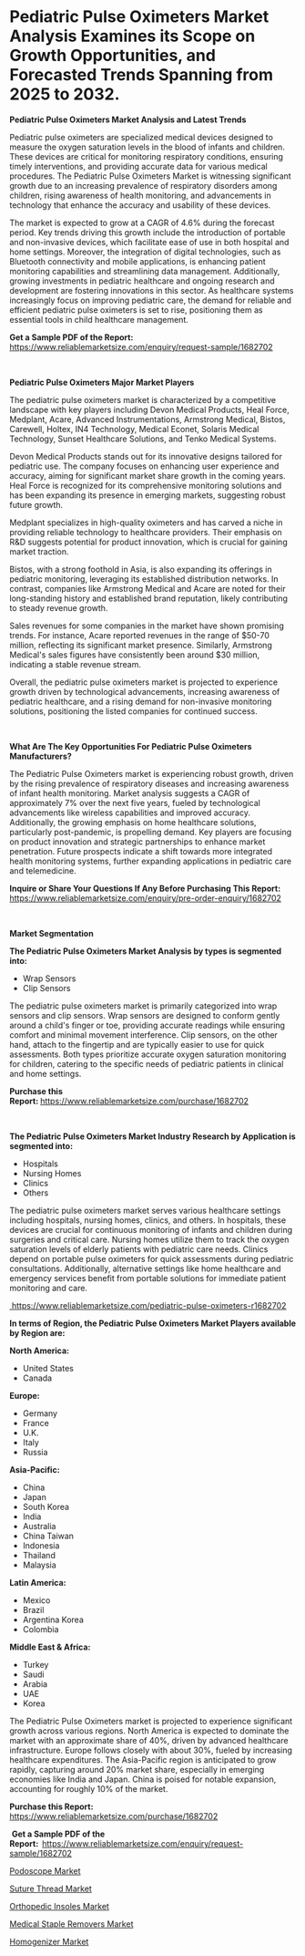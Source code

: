 <p><h1>Pediatric Pulse Oximeters Market Analysis Examines its Scope on Growth Opportunities, and Forecasted Trends Spanning from 2025 to 2032.</h1></p><p><strong>Pediatric Pulse Oximeters Market Analysis and Latest Trends</strong></p>
<p><p>Pediatric pulse oximeters are specialized medical devices designed to measure the oxygen saturation levels in the blood of infants and children. These devices are critical for monitoring respiratory conditions, ensuring timely interventions, and providing accurate data for various medical procedures. The Pediatric Pulse Oximeters Market is witnessing significant growth due to an increasing prevalence of respiratory disorders among children, rising awareness of health monitoring, and advancements in technology that enhance the accuracy and usability of these devices.</p><p>The market is expected to grow at a CAGR of 4.6% during the forecast period. Key trends driving this growth include the introduction of portable and non-invasive devices, which facilitate ease of use in both hospital and home settings. Moreover, the integration of digital technologies, such as Bluetooth connectivity and mobile applications, is enhancing patient monitoring capabilities and streamlining data management. Additionally, growing investments in pediatric healthcare and ongoing research and development are fostering innovations in this sector. As healthcare systems increasingly focus on improving pediatric care, the demand for reliable and efficient pediatric pulse oximeters is set to rise, positioning them as essential tools in child healthcare management.</p></p>
<p><strong>Get a Sample PDF of the Report:&nbsp;</strong> <a href="https://www.reliablemarketsize.com/enquiry/request-sample/1682702?utm_campaign=1879&utm_medium=2&utm_source=Github&utm_content=ia&utm_term=03032025&utm_id=pediatric-pulse-oximeters">https://www.reliablemarketsize.com/enquiry/request-sample/1682702</a></p>
<p>&nbsp;</p>
<p><strong>Pediatric Pulse Oximeters Major Market Players</strong></p>
<p><p>The pediatric pulse oximeters market is characterized by a competitive landscape with key players including Devon Medical Products, Heal Force, Medplant, Acare, Advanced Instrumentations, Armstrong Medical, Bistos, Carewell, Holtex, IN4 Technology, Medical Econet, Solaris Medical Technology, Sunset Healthcare Solutions, and Tenko Medical Systems. </p><p>Devon Medical Products stands out for its innovative designs tailored for pediatric use. The company focuses on enhancing user experience and accuracy, aiming for significant market share growth in the coming years. Heal Force is recognized for its comprehensive monitoring solutions and has been expanding its presence in emerging markets, suggesting robust future growth.</p><p>Medplant specializes in high-quality oximeters and has carved a niche in providing reliable technology to healthcare providers. Their emphasis on R&D suggests potential for product innovation, which is crucial for gaining market traction.</p><p>Bistos, with a strong foothold in Asia, is also expanding its offerings in pediatric monitoring, leveraging its established distribution networks. In contrast, companies like Armstrong Medical and Acare are noted for their long-standing history and established brand reputation, likely contributing to steady revenue growth.</p><p>Sales revenues for some companies in the market have shown promising trends. For instance, Acare reported revenues in the range of $50-70 million, reflecting its significant market presence. Similarly, Armstrong Medical's sales figures have consistently been around $30 million, indicating a stable revenue stream.</p><p>Overall, the pediatric pulse oximeters market is projected to experience growth driven by technological advancements, increasing awareness of pediatric healthcare, and a rising demand for non-invasive monitoring solutions, positioning the listed companies for continued success.</p></p>
<p>&nbsp;</p>
<p><strong>What Are The Key Opportunities For Pediatric Pulse Oximeters Manufacturers?</strong></p>
<p><p>The Pediatric Pulse Oximeters market is experiencing robust growth, driven by the rising prevalence of respiratory diseases and increasing awareness of infant health monitoring. Market analysis suggests a CAGR of approximately 7% over the next five years, fueled by technological advancements like wireless capabilities and improved accuracy. Additionally, the growing emphasis on home healthcare solutions, particularly post-pandemic, is propelling demand. Key players are focusing on product innovation and strategic partnerships to enhance market penetration. Future prospects indicate a shift towards more integrated health monitoring systems, further expanding applications in pediatric care and telemedicine.</p></p>
<p><strong>Inquire or Share Your Questions If Any Before Purchasing This Report:</strong> <a href="https://www.reliablemarketsize.com/enquiry/pre-order-enquiry/1682702?utm_campaign=1879&utm_medium=2&utm_source=Github&utm_content=ia&utm_term=03032025&utm_id=pediatric-pulse-oximeters">https://www.reliablemarketsize.com/enquiry/pre-order-enquiry/1682702</a></p>
<p>&nbsp;</p>
<p><strong>Market Segmentation</strong></p>
<p><strong>The Pediatric Pulse Oximeters Market Analysis by types is segmented into:</strong></p>
<p><ul><li>Wrap Sensors</li><li>Clip Sensors</li></ul></p>
<p><p>The pediatric pulse oximeters market is primarily categorized into wrap sensors and clip sensors. Wrap sensors are designed to conform gently around a child's finger or toe, providing accurate readings while ensuring comfort and minimal movement interference. Clip sensors, on the other hand, attach to the fingertip and are typically easier to use for quick assessments. Both types prioritize accurate oxygen saturation monitoring for children, catering to the specific needs of pediatric patients in clinical and home settings.</p></p>
<p><strong>Purchase this Report:&nbsp;</strong><a href="https://www.reliablemarketsize.com/purchase/1682702?utm_campaign=1879&utm_medium=2&utm_source=Github&utm_content=ia&utm_term=03032025&utm_id=pediatric-pulse-oximeters">https://www.reliablemarketsize.com/purchase/1682702</a></p>
<p>&nbsp;</p>
<p><strong>The Pediatric Pulse Oximeters Market Industry Research by Application is segmented into:</strong></p>
<p><ul><li>Hospitals</li><li>Nursing Homes</li><li>Clinics</li><li>Others</li></ul></p>
<p><p>The pediatric pulse oximeters market serves various healthcare settings including hospitals, nursing homes, clinics, and others. In hospitals, these devices are crucial for continuous monitoring of infants and children during surgeries and critical care. Nursing homes utilize them to track the oxygen saturation levels of elderly patients with pediatric care needs. Clinics depend on portable pulse oximeters for quick assessments during pediatric consultations. Additionally, alternative settings like home healthcare and emergency services benefit from portable solutions for immediate patient monitoring and care.</p></p>
<p><a href="https://www.reliablemarketsize.com/pediatric-pulse-oximeters-r1682702?utm_campaign=1879&utm_medium=2&utm_source=Github&utm_content=ia&utm_term=03032025&utm_id=pediatric-pulse-oximeters">&nbsp;https://www.reliablemarketsize.com/pediatric-pulse-oximeters-r1682702</a></p>
<p><strong>In terms of Region, the Pediatric Pulse Oximeters Market Players available by Region are:</strong></p>
<p>
    <p> <strong> North America: </strong>
        <ul>
            <li>United States</li>
            <li>Canada</li>
        </ul>
        </p> 
    <p> <strong> Europe: </strong>
        <ul>
            <li>Germany</li>
            <li>France</li>
            <li>U.K.</li>
            <li>Italy</li>
            <li>Russia</li>
        </ul>
        </p> 
    <p> <strong> Asia-Pacific: </strong>
        <ul>
            <li>China</li>
            <li>Japan</li>
            <li>South Korea</li>
            <li>India</li>
            <li>Australia</li>
            <li>China Taiwan</li>
            <li>Indonesia</li>
            <li>Thailand</li>
            <li>Malaysia</li>
        </ul>
        </p> 
    <p> <strong> Latin America: </strong>
        <ul>
            <li>Mexico</li>
            <li>Brazil</li>
            <li>Argentina Korea</li>
            <li>Colombia</li>
        </ul>
        </p> 
    <p> <strong> Middle East & Africa: </strong>
        <ul>
            <li>Turkey</li>
            <li>Saudi</li>
            <li>Arabia</li>
            <li>UAE</li>
            <li>Korea</li>
        </ul>
    </p>
    </p>
<p><p>The Pediatric Pulse Oximeters market is projected to experience significant growth across various regions. North America is expected to dominate the market with an approximate share of 40%, driven by advanced healthcare infrastructure. Europe follows closely with about 30%, fueled by increasing healthcare expenditures. The Asia-Pacific region is anticipated to grow rapidly, capturing around 20% market share, especially in emerging economies like India and Japan. China is poised for notable expansion, accounting for roughly 10% of the market.</p></p>
<p><strong>Purchase this Report: </strong><a href="https://www.reliablemarketsize.com/purchase/1682702?utm_campaign=1879&utm_medium=2&utm_source=Github&utm_content=ia&utm_term=03032025&utm_id=pediatric-pulse-oximeters">https://www.reliablemarketsize.com/purchase/1682702</a></p>
<p>&nbsp;<strong>Get a Sample PDF of the Report:&nbsp;&nbsp;</strong><a href="https://www.reliablemarketsize.com/enquiry/request-sample/1682702?utm_campaign=1879&utm_medium=2&utm_source=Github&utm_content=ia&utm_term=03032025&utm_id=pediatric-pulse-oximeters">https://www.reliablemarketsize.com/enquiry/request-sample/1682702</a></p>
<p><strong></strong></p>
<p><p><a href="https://github.com/abedlagagica4/Market-Research-Report-List-1/blob/main/podoscope-market.md?utm_campaign=1879&utm_medium=2&utm_source=Github&utm_content=ia&utm_term=03032025&utm_id=pediatric-pulse-oximeters">Podoscope Market</a></p><p><a href="https://github.com/birbamanan03/Market-Research-Report-List-1/blob/main/suture-thread-market.md?utm_campaign=1879&utm_medium=2&utm_source=Github&utm_content=ia&utm_term=03032025&utm_id=pediatric-pulse-oximeters">Suture Thread Market</a></p><p><a href="https://github.com/bholdsfofie/Market-Research-Report-List-1/blob/main/orthopedic-insoles-market.md?utm_campaign=1879&utm_medium=2&utm_source=Github&utm_content=ia&utm_term=03032025&utm_id=pediatric-pulse-oximeters">Orthopedic Insoles Market</a></p><p><a href="https://github.com/shirleenfraker87/Market-Research-Report-List-1/blob/main/medical-staple-removers-market.md?utm_campaign=1879&utm_medium=2&utm_source=Github&utm_content=ia&utm_term=03032025&utm_id=pediatric-pulse-oximeters">Medical Staple Removers Market</a></p><p><a href="https://github.com/norbeludie83/Market-Research-Report-List-1/blob/main/homogenizer-market.md?utm_campaign=1879&utm_medium=2&utm_source=Github&utm_content=ia&utm_term=03032025&utm_id=pediatric-pulse-oximeters">Homogenizer Market</a></p></p>